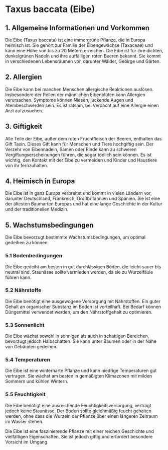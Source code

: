 # Taxus baccata (Eibe)

## 1. Allgemeine Informationen und Vorkommen
Die Eibe (Taxus baccata) ist eine immergrüne Pflanze, die in Europa heimisch ist. Sie gehört zur Familie der Eibengewächse (Taxaceae) und kann eine Höhe von bis zu 20 Metern erreichen. Die Eibe ist für ihre dichten, dunkelgrünen Nadeln und ihre auffälligen roten Beeren bekannt. Sie kommt in verschiedenen Lebensräumen vor, darunter Wälder, Gebirge und Gärten.

## 2. Allergien
Die Eibe kann bei manchen Menschen allergische Reaktionen auslösen. Insbesondere der Pollen der männlichen Eibenblüten kann Allergien verursachen. Symptome können Niesen, juckende Augen und Atembeschwerden sein. Es ist ratsam, bei Verdacht auf eine Allergie einen Arzt aufzusuchen.

## 3. Giftigkeit
Alle Teile der Eibe, außer dem roten Fruchtfleisch der Beeren, enthalten das Gift Taxin. Dieses Gift kann für Menschen und Tiere hochgiftig sein. Der Verzehr von Eibennadeln, Samen oder Rinde kann zu schweren Vergiftungserscheinungen führen, die sogar tödlich sein können. Es ist wichtig, den Kontakt mit der Eibe zu vermeiden und Kinder und Haustiere von ihr fernzuhalten.

## 4. Heimisch in Europa
Die Eibe ist in ganz Europa verbreitet und kommt in vielen Ländern vor, darunter Deutschland, Frankreich, Großbritannien und Spanien. Sie ist eine der ältesten Baumarten Europas und hat eine lange Geschichte in der Kultur und der traditionellen Medizin.

## 5. Wachstumsbedingungen
Die Eibe bevorzugt bestimmte Wachstumsbedingungen, um optimal gedeihen zu können:

### 5.1 Bodenbedingungen
Die Eibe gedeiht am besten in gut durchlässigen Böden, die leicht sauer bis neutral sind. Staunässe sollte vermieden werden, da sie zu Wurzelfäule führen kann.

### 5.2 Nährstoffe
Die Eibe benötigt eine ausgewogene Versorgung mit Nährstoffen. Ein guter Gehalt an organischer Substanz im Boden ist vorteilhaft. Bei Bedarf können Düngemittel verwendet werden, um den Nährstoffgehalt zu optimieren.

### 5.3 Sonnenlicht
Die Eibe wächst sowohl in sonnigen als auch in schattigen Bereichen, bevorzugt jedoch Halbschatten. Sie kann unter Bäumen oder in der Nähe von Gebäuden gedeihen.

### 5.4 Temperaturen
Die Eibe ist eine winterharte Pflanze und kann niedrige Temperaturen gut vertragen. Sie wächst am besten in gemäßigten Klimazonen mit milden Sommern und kühlen Wintern.

### 5.5 Feuchtigkeit
Die Eibe benötigt eine ausreichende Feuchtigkeitsversorgung, verträgt jedoch keine Staunässe. Der Boden sollte gleichmäßig feucht gehalten werden, ohne dass die Wurzeln der Pflanze über einen längeren Zeitraum im Wasser stehen.

Die Eibe ist eine faszinierende Pflanze mit einer reichen Geschichte und vielfältigen Eigenschaften. Sie ist jedoch giftig und erfordert besondere Vorsicht im Umgang.
